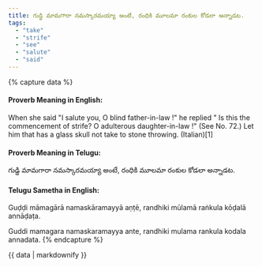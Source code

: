 ```yaml
---
title: గుడ్డి మామగారా నమస్కారమయ్యా అంటే, రంధికి మూలమా రంకుల కోడలా అన్నాడట.
tags:
  - "take"
  - "strife"
  - "see"
  - "salute"
  - "said"
---
```


{% capture data %}
#### Proverb Meaning in English:
When she said "I salute you, O blind father-in-law !" he replied " Is this the commencement of strife? O adulterous daughter-in-law !"
(See No. 72.)
Let him that has a glass skull not take to stone throwing. (Italian)[1]

#### Proverb Meaning in Telugu:
గుడ్డి మామగారా నమస్కారమయ్యా అంటే, రంధికి మూలమా రంకుల కోడలా అన్నాడట.

#### Telugu Sametha in English:
Guḍḍi māmagārā namaskāramayyā aṇṭē, randhiki mūlamā raṅkula kōḍalā annāḍaṭa.

Guddi mamagara namaskaramayya ante, randhiki mulama rankula kodala annadata.
{% endcapture %}

{{ data | markdownify }}

